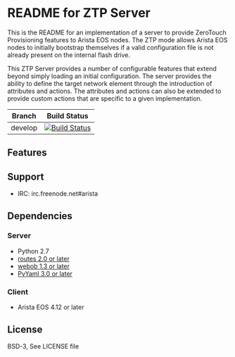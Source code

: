 # README for ZTP Server
This is the README for an implementation of a server to provide ZeroTouch Provisioning features to Arista EOS nodes.  The ZTP mode allows Arista EOS nodes to initially bootstrap themselves if a valid configuration file is not already present on the internal flash drive.

This ZTP Server provides a number of configurable features that extend beyond simply loading an initial configuration.   The server provides the ability to define the target network element through the introduction of attributes and actions.   The attributes and actions can also be extended to provide custom actions that are specific to a given implementation.


| Branch | Build Status |
|--------|--------------|
| develop | [![Build Status](https://travis-ci.org/arista-eosplus/ztpserver.png?branch=develop)](https://travis-ci.org/arista-eosplus/ztpserver)

## Features

## Support

* IRC: irc.freenode.net#arista

## Dependencies

### Server
* Python 2.7
* [routes 2.0 or later](https://pypi.python.org/pypi/Routes)
* [webob 1.3 or later](http://webob.org/)
* [PyYaml 3.0 or later](http://pyyaml.org/)

### Client
* Arista EOS 4.12 or later

## License
BSD-3, See LICENSE file

